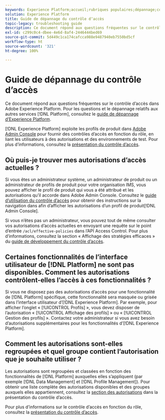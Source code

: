 ```yaml
---
keywords: Experience Platform;accueil;rubriques populaires;dépannage;contrôle dʼaccès
solution: Experience Platform
title: Guide de dépannage du contrôle dʼaccès
topic-legacy: troubleshooting guide
description: Ce document répond aux questions fréquentes sur le contrôle d’accès dans Adobe Experience Platform.
exl-id: c299c0c4-dbee-4e6d-8af4-2446444bed69
source-git-commit: 5d449c1ca174cafcca988e9487940eb7550bd5cf
workflow-type: ht
source-wordcount: '321'
ht-degree: 100%

---
```


# Guide de dépannage du contrôle d’accès

Ce document répond aux questions fréquentes sur le contrôle d’accès dans Adobe Experience Platform. Pour les questions et le dépannage relatifs aux autres services [!DNL Platform], consultez le [guide de dépannage dʼExperience Platform](../landing/troubleshooting.md).

[!DNL Experience Platform] exploite les profils de produit dans [Adobe Admin Console](http://adminconsole.adobe.com) pour fournir des contrôles d’accès en fonction du rôle, en liant les utilisateurs à des autorisations et des environnements de test.  Pour plus d’informations, consultez la [présentation du contrôle d’accès](home.md).

## Où puis-je trouver mes autorisations d’accès actuelles ?

Si vous êtes un administrateur système, un administrateur de produit ou un administrateur de profils de produit pour votre organisation IMS, vous pouvez afficher le profil de produit qui vous a été attribué et les autorisations qu’il accorde dans Adobe Admin Console. Consultez le [guide d’utilisation du contrôle d’accès](./ui/overview.md) pour obtenir des instructions sur la navigation dans afin d’afficher les autorisations d’un profil de produit[!DNL Admin Console].

Si vous n’êtes pas un administrateur, vous pouvez tout de même consulter vos autorisations d’accès actuelles en envoyant une requête sur le point d’entrée `/acl/effective-policies` dans l’API Access Control. Pour plus d’informations, consultez la section « Affichage des stratégies efficaces » du [guide de développement du contrôle d’accès](./api/effective-policies.md).

## Certaines fonctionnalités de lʼinterface utilisateur de [!DNL Platform] ne sont pas disponibles. Comment les autorisations contrôlent-elles l’accès à ces fonctionnalités ?

Si vous ne disposez pas des autorisations dʼaccès pour une fonctionnalité de [!DNL Platform] spécifique, cette fonctionnalité sera masquée ou grisée dans lʼinterface utilisateur dʼ[!DNL Experience Platform]. Par exemple, pour afficher lʼonglet « [!UICONTROL Profils] », vous devez disposer de lʼautorisation « [!UICONTROL Affichage des profils] » ou « [!UICONTROL Gestion des profils] ». Contactez votre administrateur si vous avez besoin dʼautorisations supplémentaires pour les fonctionnalités dʼ[!DNL Experience Platform].

## Comment les autorisations sont-elles regroupées et quel groupe contient l’autorisation que je souhaite utiliser ?

Les autorisations sont regroupées et classées en fonction des fonctionnalités de [!DNL Platform] auxquelles elles sʼappliquent (par exemple [!DNL Data Management] et [!DNL Profile Management]). Pour obtenir une liste complète des autorisations disponibles et des groupes auxquels elles appartiennent, consultez la [section des autorisations](home.md#permissions) dans la présentation du contrôle d’accès.

Pour plus d’informations sur le contrôle d’accès en fonction du rôle, consultez la [présentation du contrôle d’accès](home.md).
